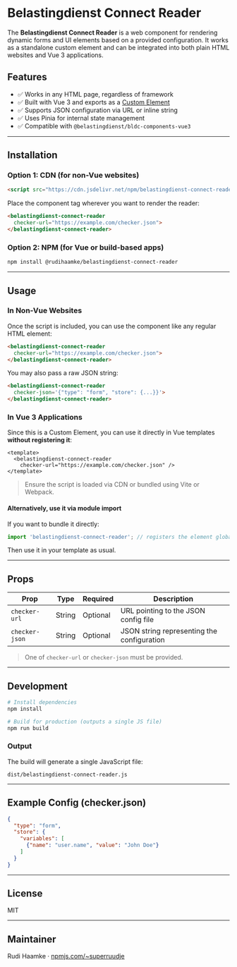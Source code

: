 # Belastingdienst Connect Reader

The **Belastingdienst Connect Reader** is a web component for rendering dynamic forms and UI elements based on a provided configuration. It works as a standalone custom element and can be integrated into both plain HTML websites and Vue 3 applications.

## Features

- ✅ Works in any HTML page, regardless of framework
- ✅ Built with Vue 3 and exports as a [Custom Element](https://developer.mozilla.org/en-US/docs/Web/Web_Components/Using_custom_elements)
- ✅ Supports JSON configuration via URL or inline string
- ✅ Uses Pinia for internal state management
- ✅ Compatible with `@belastingdienst/bldc-components-vue3`

---

## Installation

### Option 1: CDN (for non-Vue websites)

```html
<script src="https://cdn.jsdelivr.net/npm/belastingdienst-connect-reader"></script>
```

Place the component tag wherever you want to render the reader:

```html
<belastingdienst-connect-reader
  checker-url="https://example.com/checker.json">
</belastingdienst-connect-reader>
```

### Option 2: NPM (for Vue or build-based apps)

```bash
npm install @rudihaamke/belastingdienst-connect-reader
```

---

## Usage

### In Non-Vue Websites

Once the script is included, you can use the component like any regular HTML element:

```html
<belastingdienst-connect-reader
  checker-url="https://example.com/checker.json">
</belastingdienst-connect-reader>
```

You may also pass a raw JSON string:

```html
<belastingdienst-connect-reader
  checker-json='{"type": "form", "store": {...}}'>
</belastingdienst-connect-reader>
```

### In Vue 3 Applications

Since this is a Custom Element, you can use it directly in Vue templates **without registering it**:

```vue
<template>
  <belastingdienst-connect-reader
    checker-url="https://example.com/checker.json" />
</template>
```

> Ensure the script is loaded via CDN or bundled using Vite or Webpack.

#### Alternatively, use it via module import

If you want to bundle it directly:

```ts
import 'belastingdienst-connect-reader'; // registers the element globally
```

Then use it in your template as usual.

---

## Props

| Prop           | Type   | Required | Description                              |
|----------------|--------|----------|------------------------------------------|
| `checker-url`  | String | Optional | URL pointing to the JSON config file     |
| `checker-json` | String | Optional | JSON string representing the configuration |

> One of `checker-url` or `checker-json` must be provided.

---

## Development

```bash
# Install dependencies
npm install

# Build for production (outputs a single JS file)
npm run build
```

### Output

The build will generate a single JavaScript file:
```
dist/belastingdienst-connect-reader.js
```

---

## Example Config (checker.json)

```json
{
  "type": "form",
  "store": {
    "variables": [
      {"name": "user.name", "value": "John Doe"}
    ]
  }
}
```

---

## License

MIT

---

## Maintainer

Rudi Haamke · [npmjs.com/~superruudje](https://www.npmjs.com/~superruudje)